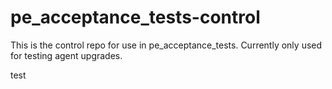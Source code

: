 # pe_acceptance_tests-control

This is the control repo for use in pe_acceptance_tests. Currently only used for testing agent upgrades.

test

